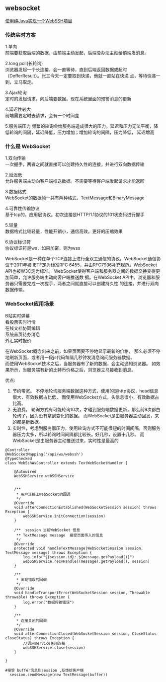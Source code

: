 ## websocket
[使用纯Java实现一个WebSSH项目](https://blog.csdn.net/NoCortY/article/details/104772431)  
### 传统实时方案
1.单向   
前端要获取后端的数据，由前端主动发起，后端没办法主动给前端发消息。

2.long poll(长轮询)  
浏览器发起一个长连接，会一直等待，直到后端返回数据或超时 （DefferResult）。张三今天一定要取到快递，他就一直站在快递
点，等待快递一到，立马取走。

3.Ajax轮询  
定时的发起请求，向后端要数据。现在系统里面的预警消息的更新  

4.延迟性较大  
前端需要定时去请求，会有一个时间差  

5.服务端压力
频繁的轮询会给服务端造成很大的压力。延迟和压力无法平衡，降
低轮询的间隔，延迟降低，压力增加；增加轮询的间隔，压力降低，
延迟增高

### 什么是 WebSocket
1.双向传输  
一次握手，两者之间就直接可以创建持久性的连接，并进行双向数据传输  

2.延迟低  
允许服务端主动向客户端推送数据。不需要等待客户端发起请求才能返回  

3.数据格式  
WebSocket的数据帧一共有两种格式，TextMessage和BinaryMessage  

4.可靠性传输协议  
基于tcp的，应用层协议。初次连接是HTTP/1.1协议的101状态码进行握手  

5.轻量  
数据格式比较轻量，性能开销小，通信高效。更好的压缩效果

6.协议标识符  
协议标识符是ws，如果加密，则为wss


WebSocket是一种在单个TCP连接上进行全双工通信的协议。WebSocket通信协议于2011年被
IETF定为标准RFC 6455，并由RFC7936补充规范。WebSocket API也被W3C定为标准。
WebSocket使得客户端和服务器之间的数据交换变得更加简单，允许服务端主动向客户端推送数
据。在WebSocket API中，浏览器和服务器只需要完成一次握手，两者之间就直接可以创建持久性
的连接，并进行双向数据传输。

### WebSocket应用场景
B站实时弹幕  
看股票实时行情  
在线文档协同编辑  
系统首页待办消息  
外汇实时报价 

在WebSocket概念出来之前，如果页面要不停地显示最新的价格， 那么必须不停地刷新页面，或者用一段js代码每隔几秒钟发消息询问服务器数据。  
而使用WebSocket技术之后，当服务器有了新的数据，会主动通知浏览器。 如效果所示，当服务端有新的比特币价格之后，浏览器立马接收到消息。

优点:
1. 节约带宽。 不停地轮询服务端数据这种方式，使用的是http协议，head信息很大，有效数据占比低， 而使用WebSocket方式，头信息很小，有效数据占比高。  
2. 无浪费。 轮询方式有可能轮询10次，才碰到服务端数据更新，那么前9次都白轮询了，因为没有拿到变化的数据。 而WebSocket是由服务器主动回发，来的都是新数据。  
3. 实时性，考虑到服务器压力，使用轮询方式不可能很短的时间间隔，否则服务器压力太多，所以轮询时间间隔都比较长，好几秒，设置十几秒。 而WebSocket是由服务器主动推送过来，实时性是最高的  

```shell
@Controller
@WebSocketMapping('/api/ws/webssh')
@TypeChecked
class WebSshWsController extends TextWebSocketHandler {

    @Autowired
    WebSSHService webSSHService


    /**
     * 用户连接上WebSocket的回调
     */
    @Override
    void afterConnectionEstablished(WebSocketSession session) throws Exception {
        webSSHService.initConnection(session)
    }

    /**  session 当前WebSocket 信息
     ** TextMessage message  接受页面传入的信息
     */
    @Override
    protected void handleTextMessage(WebSocketSession session, TextMessage message) throws Exception {
        log.info("${session.id}: ${message.getPayload()}")
        webSSHService.recvHandle((message).getPayload(), session)
    }

    /**
     * 出现错误的回调
     */
    @Override
    void handleTransportError(WebSocketSession session, Throwable throwable) throws Exception {
        log.error("数据传输错误")
    }

    /**
     * 连接关闭的回调
     */
    @Override
    void afterConnectionClosed(WebSocketSession session, CloseStatus closeStatus) throws Exception {
        //调用service关闭连接
        webSSHService.close(session)
    }

}
```

```shell
#接受 buffer信息到session ,反馈给客户端
  session.sendMessage(new TextMessage(buffer))
```







